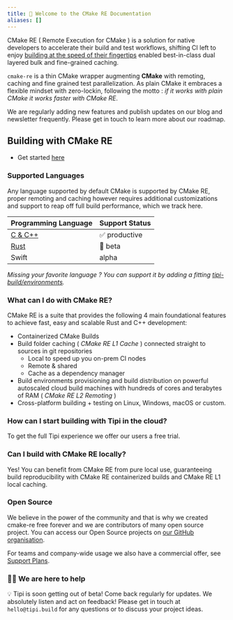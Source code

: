 ```yaml
---
title: 👋 Welcome to the CMake RE Documentation
aliases: []
---
```


CMake RE ( Remote Execution for CMake ) is a solution for native developers to accelerate their build and test workflows, shifting CI left to enjoy [building at the speed of their fingertips](/explore/ci-cd-at-fingertips) enabled best-in-class dual layered bulk and fine-grained caching.

`cmake-re` is a thin CMake wrapper augmenting **CMake** with remoting, caching and fine grained test parallelization. As plain CMake it embraces a flexible mindset with zero-lockin, following the motto : _if it works with plain CMake it works faster with CMake RE_.

We are regularly adding new features and publish updates on our blog and newsletter frequently. Please get in touch to learn more about our roadmap.

## Building with CMake RE
* Get started [here](/documentation/0050-getting-started-cpp)

### Supported Languages
Any language supported by default CMake is supported by CMake RE, proper
remoting and caching however requires additional customizations and
support to reap off full build performance, which we track here.

| Programming Language | Support Status |
|----------------------|----------------|
| [C & C++](/documentation/0050-getting-started-cpp)          | ✅ <span class="tag is-success">productive</span>              |
| [Rust](/documentation/0100-getting-started-rust)                 | 🦀 <span class="tag is-info">beta</span>          |
| Swift                | <span class="tag is-warning">alpha</span>          |

_Missing your favorite language ? You can support it by adding a fitting [tipi-build/environments](/documentation/0400-environments)._

### What can I do with CMake RE?
CMake RE is a suite that provides the following 4 main foundational features to achieve fast, easy and scalable Rust and C++ development:
* Containerized CMake Builds
* Build folder caching ( _CMake RE L1 Cache_ ) connected straight to sources in git repositories
  * Local to speed up you on-prem CI nodes
  * Remote &amp; shared
  * Cache as a dependency manager
* Build environments provisioning and build distribution on powerful autoscaled cloud build machines with hundreds of cores and terabytes of RAM ( _CMake RE L2 Remoting_ )
* Cross-platform building + testing on Linux, Windows, macOS or custom.

### How can I start building with Tipi in the cloud?
To get the full Tipi experience we offer our users a free trial.

### Can I build with CMake RE locally?
Yes! You can benefit from CMake RE from pure local use, guaranteeing build reproducibility with CMake RE containerized builds and CMake RE L1 local caching.

### Open Source  
We believe in the power of the community and that is why we created cmake-re free forever and we are contributors of many open source project. You can access our Open Source projects on [our GitHub organisation](https://github.com/tipi-build/).

For teams and company-wide usage we also have a commercial offer, see [Support Plans](/pricing).

<!--
### How many nines?
We love uptime, but sometimes systems fail in our complex environment. We monitor our services around the clock and will investigate any issues immediately. In case things go wrong we believe in full transparency and will always keep you up to date on [status.tipi.build](https://status.tipi.build)
-->

### 🧑‍🚀 We are here to help

💡 Tipi is soon getting out of beta! Come back regularly for updates.
We absolutely listen and act on feedback! Please get in touch at `hello@tipi.build` for any questions or to discuss your project ideas.
